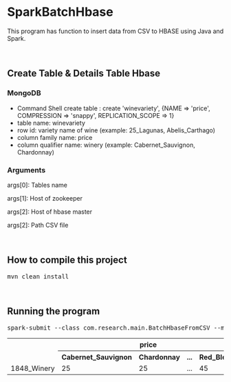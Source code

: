 # SparkBatchHbase
This program has function to insert data from CSV to HBASE using Java and Spark.

<br />

## Create Table & Details Table Hbase
### MongoDB
* Command Shell create table : create 'winevariety', {NAME => 'price', COMPRESSION => 'snappy', REPLICATION_SCOPE => 1}
* table name: winevariety
* row id: variety name of wine (example: 25_Lagunas, Abelis_Carthago)
* column family name: price
* column qualifier name: winery (example: Cabernet_Sauvignon, Chardonnay)
<table>
  <tr>
    <th rowspan="2"></th>
    <th colspan="4">price</th>
  </tr>
  <tr>
    <th>Cabernet_Sauvignon</th>
    <th>Chardonnay</th>
    <th>...</th>
    <th>Red_Blend</th>
  </tr>
  <tr>
    <td>1848_Winery</td>
    <td>25</td>
    <td>25</td>
    <td>...</th>
    <td>45</td>
  </tr>

### Arguments
args[0]: Tables name

args[1]: Host of zookeeper

args[2]: Host of hbase master

args[2]: Path CSV file

<br />

## How to compile this project
<pre>mvn clean install</pre>

<br />

## Running the program

<pre>
spark-submit --class com.research.main.BatchHbaseFromCSV --master local[2] /home/reja/SparkBatchHbase/target/SparkBatchHbase-1.0-jar-with-dependencies.jar 'winevariety' 'namenode01.sam.ph' 'namenode01.sam.ph,datanode01.sam.ph,datanode02.sam.ph' '/home/reja/SparkBatchHbase/winemag-data_first150k2.csv'
</pre>